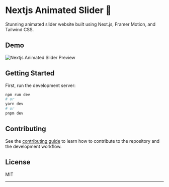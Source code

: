 # Nextjs Animated Slider 🚀

Stunning animated slider website built using Next.js, Framer Motion, and Tailwind CSS.

## Demo

![Nextjs Animated Slider Preview](https://github-production-user-asset-6210df.s3.amazonaws.com/83538046/243174719-676e87e0-0988-4431-9c3d-354635faca93.gif)

## Getting Started

First, run the development server:

```bash
npm run dev
# or
yarn dev
# or
pnpm dev
```

## Contributing

See the [contributing guide](CONTRIBUTING.md) to learn how to contribute to the repository and the development workflow.

## License

MIT

---
